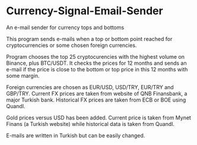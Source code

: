 # Currency-Signal-Email-Sender
An e-mail sender for currency tops and bottoms

This program sends e-mails when a top or bottom point reached for cryptocurrencies or some chosen foreign currencies.

Program chooses the top 25 cryptocurencies with the highest volume on Binance, plus BTC/USDT. It checks the prices for 12 months and sends an e-mail if the price is close to the bottom or top price in this 12 months with some margin.

Foreign currencies are chosen as EUR/USD, USD/TRY, EUR/TRY and GBP/TRY. Current FX prices are taken from website of QNB Finansbank, a major Turkish bank. Historical FX prices are taken from ECB or BOE using Quandl.

Gold prices versus USD has been added. Current price is taken from Mynet Finans (a Turkish website) while historical data is taken from Quandl.

E-mails are written in Turkish but can be easily changed.


